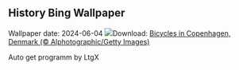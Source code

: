## History Bing Wallpaper
Wallpaper date: 2024-06-04
![](https://www.bing.com/th?id=OHR.CopenhagenBicycles_EN-CA1742529177_UHD.jpg&w=1000)Download: [Bicycles in Copenhagen, Denmark (© Alphotographic/Getty Images)](https://www.bing.com/th?id=OHR.CopenhagenBicycles_EN-CA1742529177_UHD.jpg)

Auto get programm by LtgX
